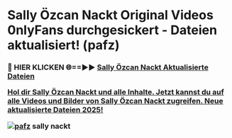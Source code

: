 # Sally Özcan Nackt Original Videos 0nlyFans durchgesickert - Dateien aktualisiert! (pafz)

<h3>🔴 HIER KLICKEN 🌐==►► <a href="https://tinyurl.com/h6vf6nb8" rel="nofollow">Sally Özcan Nackt Aktualisierte Dateien

Hol dir Sally Özcan Nackt und alle Inhalte. Jetzt kannst du auf alle Videos und Bilder von Sally Özcan Nackt zugreifen. Neue aktualisierte Dateien 2025!

[![pafz](https://i.imgur.com/sD4kR3V.gif)](https://tinyurl.com/h6vf6nb8)
sally nackt
